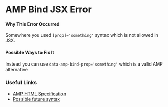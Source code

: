 AMP Bind JSX Error
==================

#### Why This Error Occurred

Somewhere you used `[prop]='something'` syntax which is not allowed in JSX.

#### Possible Ways to Fix It

Instead you can use `data-amp-bind-prop='something'` which is a valid AMP alternative

### Useful Links

-   [AMP HTML Specification](https://www.ampproject.org/docs/fundamentals/spec)
-   [Possible future syntax](https://github.com/ampproject/amphtml/issues/21600)
